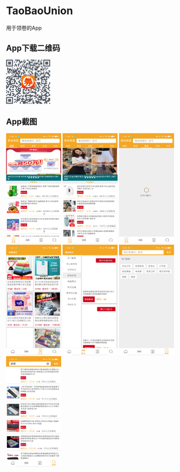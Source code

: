 # TaoBaoUnion
用于领卷的App

## App下载二维码
![img](https://github.com/LuoSPro/TaoBaoUnion/blob/master/photo/taobaounion.png)

## App截图
<img src="https://github.com/LuoSPro/TaoBaoUnion/blob/master/photo/1.jpg" alt="img" width="300" height="600" style="zoom:50%;" />
<img src="https://github.com/LuoSPro/TaoBaoUnion/blob/master/photo/2.jpg" alt="img" width="300" height="600" style="zoom:50%;" />
<img src="https://github.com/LuoSPro/TaoBaoUnion/blob/master/photo/3.jpg" alt="img" width="300" height="600" style="zoom:50%;" />
<img src="https://github.com/LuoSPro/TaoBaoUnion/blob/master/photo/4.jpg" alt="img" width="300" height="600" style="zoom:50%;" />
<img src="https://github.com/LuoSPro/TaoBaoUnion/blob/master/photo/5.jpg" alt="img" width="300" height="600" style="zoom:50%;" />
<img src="https://github.com/LuoSPro/TaoBaoUnion/blob/master/photo/6.jpg" alt="img" width="300" height="600" style="zoom:50%;" />
<img src="https://github.com/LuoSPro/TaoBaoUnion/blob/master/photo/7.jpg" alt="img" width="300" height="600" style="zoom:50%;" />
